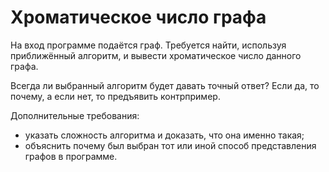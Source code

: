 # Хроматическое число графа
На вход программе подаётся граф. Требуется найти, используя приближённый алгоритм, и вывести хроматическое число данного графа. 

Всегда ли выбранный алгоритм будет давать точный ответ? Если да, то почему, а если нет, то предъявить контрпример.

Дополнительные требования:
-	указать сложность алгоритма и доказать, что она именно такая;
-	объяснить почему был выбран тот или иной способ представления графов в программе.
